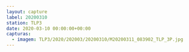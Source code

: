 ```yaml
---
layout: capture
label: 20200310
station: TLP3
date: 2020-03-10 00:00:00+00:00
capturas:
  - imagem: TLP3/2020/202003/20200310/M20200311_083902_TLP_3P.jpg
---
```

